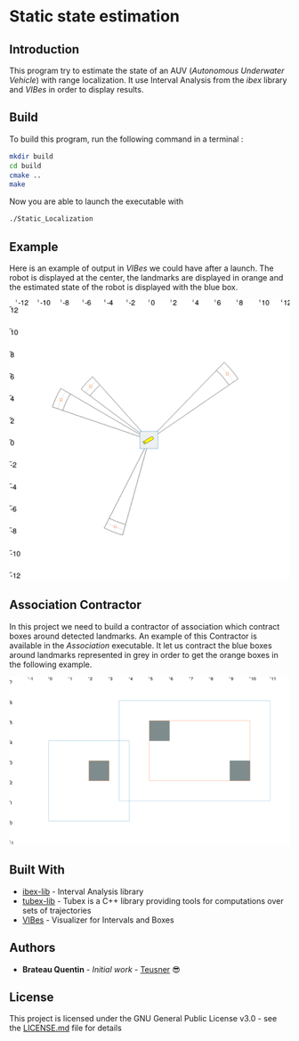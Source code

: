 # Static state estimation

## Introduction
This program try to estimate the state of an AUV (*Autonomous Underwater Vehicle*) with 
range localization. It use Interval Analysis from the *ibex* library and *VIBes* in order
to display results.

## Build
 To build this program, run the following command in a terminal :
 ```bash
mkdir build
cd build
cmake ..
make 
```
Now you are able to launch the executable with 
```bash
./Static_Localization
```

## Example
Here is an example of output in *VIBes* we could have after a launch. The robot is displayed
at the center, the landmarks are displayed in orange and the estimated state of the robot
is displayed with the blue box.

![Static localization example](./static_state_estimation/doc/static_localization.png)

## Association Contractor
In this project we need to build a contractor of association which contract boxes around
detected landmarks. An example of this Contractor is available in the *Association* executable.
It let us contract the blue boxes around landmarks represented in grey in order to get the
orange boxes in the following example.

![Association Contractor](./static_state_estimation/doc/association.png)

## Built With

* [ibex-lib](https://github.com/ibex-team/ibex-lib) - Interval Analysis library
* [tubex-lib](https://github.com/SimonRohou/tubex-lib) - Tubex is a C++ library providing tools for computations over sets of trajectories
* [VIBes](https://github.com/ENSTABretagneRobotics/VIBES) - Visualizer for Intervals and Boxes 

## Authors

* **Brateau Quentin** - *Initial work* - [Teusner](https://github.com/Teusner) :sunglasses:

## License

This project is licensed under the GNU General Public License v3.0 - see the [LICENSE.md](LICENSE.md) file for details